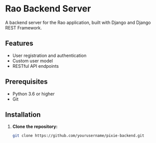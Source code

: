 # Rao Backend Server

A backend server for the Rao application, built with Django and Django REST Framework.

## Features

- User registration and authentication
- Custom user model
- RESTful API endpoints

## Prerequisites

- Python 3.6 or higher
- Git

## Installation

1. **Clone the repository:**

   ```bash
   git clone https://github.com/yourusername/pixie-backend.git
